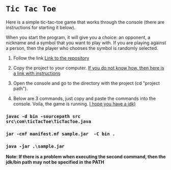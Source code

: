 # `Tic Tac Toe`

   Here is a simple tic-tac-toe game that works through the console (there are instructions for starting it below).

   When you start the program, it will give you a choice: an opponent, a nickname and a symbol that you want to play with. If you are playing against a person, then the player who chooses the symbol is randomly selected.

1. Follow the link
[Link to the repository](https://github.com/Xo4yTpamBau/TicTacToeConsol)

2. Copy the project to your computer.
[If you do not know how, then here is a link with instructions](https://www.lenakso.top/chto-takoe-git-clone-i-kak-klonirovat-repozitorij/)

3. Open the console and go to the directory with the project (cd "project path").

4. Below are 3 commands, just copy and paste the commands into the console. Voila, the game is running. [I hope you have a jdk)](https://lumpics.ru/how-to-install-jdk-in-windows-10/)


### `javac -d bin -sourcepath src src\com\ticTacToe\TicTacToe.java`
### `jar -cmf manifest.mf sample.jar  -C bin .`
### `java -jar .\sample.jar`

__Note: If there is a problem when executing the second command, then the jdk/bin path may not be specified in the PATH__
